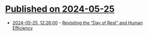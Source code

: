# [Published on 2024-05-25](index.md)

* [2024-05-25, 12:26:00](https://soylentnews.org/article.pl?sid=24/05/24/1215213&from=rss) - [Revisiting the “Day of Rest” and Human Efficiency](https://soylentnews.org/article.pl?sid=24/05/24/1215213&from=rss)
